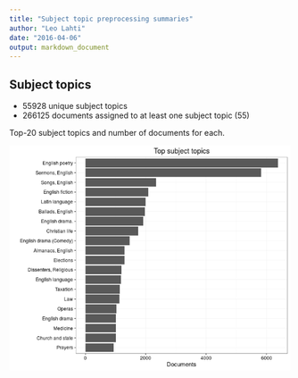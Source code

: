 ```yaml
---
title: "Subject topic preprocessing summaries"
author: "Leo Lahti"
date: "2016-04-06"
output: markdown_document
---
```


## Subject topics



  * 55928 unique subject topics
  * 266125 documents assigned to at least one subject topic (55)

Top-20 subject topics and number of documents for each.

![plot of chunk summarytopics22](figure/summarytopics22-1.png)

